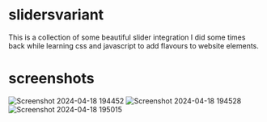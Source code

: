 # slidersvariant
This is a collection of some beautiful slider integration I did some times back while learning css and javascript to add flavours to website elements.

# screenshots
![Screenshot 2024-04-18 194452](https://github.com/prajwalacharyaa/slidersvariant/assets/35920575/45762023-e9ee-4b2c-acfc-7191c0156a12)
![Screenshot 2024-04-18 194528](https://github.com/prajwalacharyaa/slidersvariant/assets/35920575/555ba73f-de8d-49f7-8b97-4ec86611de49)
![Screenshot 2024-04-18 195015](https://github.com/prajwalacharyaa/slidersvariant/assets/35920575/292a17c8-a7f3-4f2c-a5d4-6ac78794be67)
